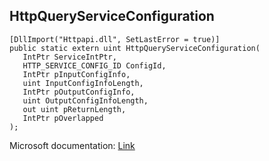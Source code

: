 ## HttpQueryServiceConfiguration

```
[DllImport("Httpapi.dll", SetLastError = true)]
public static extern uint HttpQueryServiceConfiguration(
   IntPtr ServiceIntPtr,
   HTTP_SERVICE_CONFIG_ID ConfigId,
   IntPtr pInputConfigInfo,
   uint InputConfigInfoLength,
   IntPtr pOutputConfigInfo,
   uint OutputConfigInfoLength,
   out uint pReturnLength,
   IntPtr pOverlapped
);
```

Microsoft documentation: [Link](https://docs.microsoft.com/en-us/windows/win32/api/http/nf-http-httpqueryserviceconfiguration)
